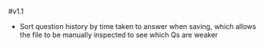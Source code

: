 #v1.1
* Sort question history by time taken to answer when saving, which allows the file to be manually inspected to see which Qs are weaker
